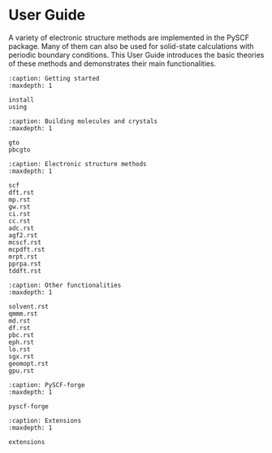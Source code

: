 # User Guide

A variety of electronic structure methods are implemented in the PySCF package.
Many of them can also be used for solid-state calculations with periodic
boundary conditions.  This User Guide introduces the basic theories of these
methods and demonstrates their main functionalities.

```{toctree}
:caption: Getting started
:maxdepth: 1

install
using
```

```{toctree}
:caption: Building molecules and crystals
:maxdepth: 1

gto
pbcgto
```

```{toctree}
:caption: Electronic structure methods
:maxdepth: 1

scf
dft.rst
mp.rst
gw.rst
ci.rst
cc.rst
adc.rst
agf2.rst
mcscf.rst
mcpdft.rst
mrpt.rst
pprpa.rst
tddft.rst
```

```{toctree}
:caption: Other functionalities
:maxdepth: 1

solvent.rst
qmmm.rst
md.rst
df.rst
pbc.rst
eph.rst
lo.rst
sgx.rst
geomopt.rst
gpu.rst
```   

```{toctree}
:caption: PySCF-forge 
:maxdepth: 1

pyscf-forge
```

```{toctree}
:caption: Extensions 
:maxdepth: 1

extensions
```
